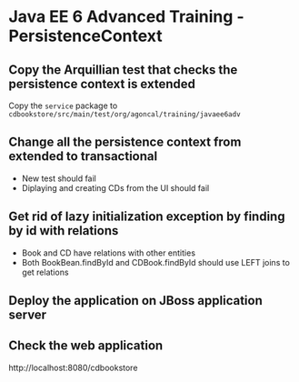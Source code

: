 # Java EE 6 Advanced Training - PersistenceContext

## Copy the Arquillian test that checks the persistence context is extended

Copy the `service` package to `cdbookstore/src/main/test/org/agoncal/training/javaee6adv`

## Change all the persistence context from extended to transactional

* New test should fail
* Diplaying and creating CDs from the UI should fail

## Get rid of lazy initialization exception by finding by id with relations

* Book and CD have relations with other entities
* Both BookBean.findById and CDBook.findById should use LEFT joins to get relations

## Deploy the application on JBoss application server


## Check the web application

http://localhost:8080/cdbookstore

